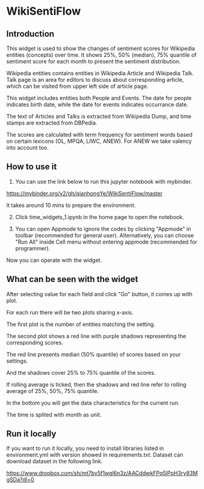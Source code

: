 # WikiSentiFlow

## Introduction

This widget is used to show the changes of sentiment scores for Wikipedia entities (concepts) over time. It shows 25%, 50% (median), 75% quantile of sentiment score for each month to present the sentiment distribution.

Wikipedia entities contains entities in Wikipedia Article and Wikipedia Talk. Talk page is an area for editors to discuss about corresponding article, which can be visited from upper left side of article page.

This widget includes entities both People and Events. The date for people indicates birth date, while the date for events indicates occurrance date.

The text of Articles and Talks is extracted from Wikipedia Dump, and time stamps are extracted from DBPedia.

The scores are calculated with term frequency for sentiment words based on certain lexicons (OL, MPQA, LIWC, ANEW). For ANEW we take valency into account too.

## How to use it

1. You can use the link below to run this jupyter notebook with mybinder.

https://mybinder.org/v2/gh/qianhongYe/WikiSentiFlow/master

It takes around 10 mins to prepare the environment.

2. Click time_widgets_1.ipynb in the home page to open the notebook.

3. You can open Appmode to ignore the codes by clicking "Appmode" in toolbar (recommended for general user). Alternatively, you can choose "Run All" inside Cell menu without entering appmode (recommended for programmer).

Now you can operate with the widget.

## What can be seen with the widget

After selecting value for each field and click "Go" button, it comes up with plot.

For each run there will be two plots sharing x-axis. 

The first plot is the number of entities matching the setting.

The second plot shows a red line with purple shadows representing the corresponding scores. 

The red line presents median (50% quantile) of scores based on your settings.

And the shadows cover 25% to 75% quantile of the scores.

If rolling average is ticked, then the shadows and red line refer to rolling average of 25%, 50%, 75% quantile.

In the bottom you will get the data characteristics for the current run.

The time is splited with month as unit.

## Run it locally

If you want to run it locally, you need to install libraries listed in environment.yml with version showed in requirements.txt. Dataset can download dataset in the following link.

https://www.dropbox.com/sh/mt7by5f1wgl6n3z/AACddwkFPq5lPpH3ry83MgSDa?dl=0

